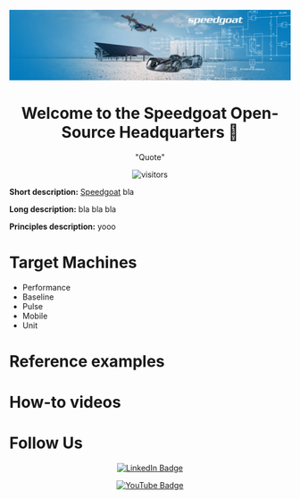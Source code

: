 <div align="center">

![Speedgoat Logo](SG-cover.jpg)

# Welcome to the Speedgoat Open-Source Headquarters 👋

"Quote"

![visitors](https://visitor-badge.laobi.icu/badge?page_id=asemedyarov.visitor-badge)

</div>

<strong>Short description:</strong> [Speedgoat](https://www.speedgoat.com) bla

<strong>Long description:</strong> bla bla bla

<strong>Principles description:</strong> yooo

# Target Machines

- Performance
- Baseline
- Pulse
- Mobile
- Unit

# Reference examples

# How-to videos

# Follow Us

<div align="center">

[![LinkedIn Badge](https://camo.githubusercontent.com/845676b3fe4e123995055ec3fb1da6403c3126f65c1aa5dee0c27ea67bf41c0b/68747470733a2f2f696d672e736869656c64732e696f2f62616467652f4c696e6b6564496e2d626c75653f7374796c653d666c6174266c6f676f3d6c696e6b6564696e266c6162656c436f6c6f723d626c7565)](https://www.linkedin.com/company/speedgoat/)

[![YouTube Badge](https://camo.githubusercontent.com/7862c30d615b0efd7b5ab5578dc6eb297726dbf22d11a732a473d2abeb8b938e/68747470733a2f2f696d672e736869656c64732e696f2f62616467652f596f75547562652d4646303030303f7374796c653d666c6174266c6f676f3d796f7574756265266c6f676f436f6c6f723d7768697465)](https://www.youtube.com/@SpeedgoatRT)

</div>
